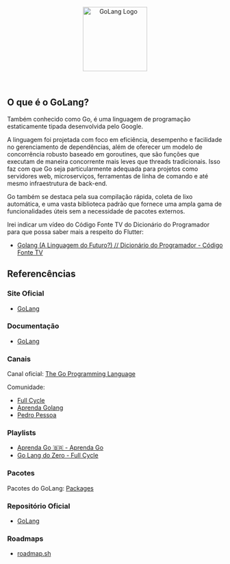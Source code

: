 <p align="center">
    <image src="../../logos/golang-logo.png" height="150px" alt="GoLang Logo" />
</p>

</br>

## O que é o GoLang?

Também conhecido como Go, é uma linguagem de programação estaticamente tipada desenvolvida pelo Google.

A linguagem foi projetada com foco em eficiência, desempenho e facilidade no gerenciamento de dependências, além de oferecer um modelo de concorrência robusto baseado em goroutines, que são funções que executam de maneira concorrente mais leves que threads tradicionais. Isso faz com que Go seja particularmente adequada para projetos como servidores web, microserviços, ferramentas de linha de comando e até mesmo infraestrutura de back-end.

Go também se destaca pela sua compilação rápida, coleta de lixo automática, e uma vasta biblioteca padrão que fornece uma ampla gama de funcionalidades úteis sem a necessidade de pacotes externos.

Irei indicar um vídeo do Código Fonte TV do Dicionário do Programador para que possa saber mais a respeito do Flutter:

- [Golang (A Linguagem do Futuro?) // Dicionário do Programador - Código Fonte TV](https://youtu.be/2kyNEf9IsBQ?si=pNSMPt9chv3M91BD/)

## Referencências

### Site Oficial

- [GoLang](https://go.dev/)

### Documentação

- [GoLang](https://go.dev/doc/)

### Canais

Canal oficial: [The Go Programming Language](https://www.youtube.com/@golang/)

Comunidade:
- [Full Cycle](https://www.youtube.com/@FullCycle)
- [Aprenda Golang](https://www.youtube.com/@AprendaGolang/)
- [Pedro Pessoa](https://www.youtube.com/@phenpessoa)

### Playlists

- [Aprenda Go 🇧🇷 - Aprenda Go](https://www.youtube.com/watch?v=WiGU_ZB-u0w&list=PLCKpcjBB_VlBsxJ9IseNxFllf-UFEXOdg&pp=iAQB/)
- [Go Lang do Zero - Full Cycle](https://www.youtube.com/watch?v=_MkQLDMak-4&list=PL5aY_NrL1rjucQqO21QH8KclsLDYu1BIg&pp=iAQB/)

### Pacotes

Pacotes do GoLang: [Packages](https://pkg.go.dev/)

### Repositório Oficial

- [GoLang](https://github.com/golang/go/)

### Roadmaps

- [roadmap.sh](https://roadmap.sh/golang/)
